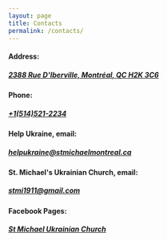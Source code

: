 ```yaml
---
layout: page
title: Contacts
permalink: /contacts/
---
```


#### <b>Address:</b>

##### [2388 Rue D'Iberville, Montréal, QC H2K 3C6](https://goo.gl/maps/bzQcvRP5gcxKyXX1A)

#### <b>Phone:</b>

##### [+1(514)521-2234](tel:+1(514)521-2234)

#### <b>Help Ukraine, email:</b>

##### [helpukraine@stmichaelmontreal.ca](mailto:helpukraine@stmichaelmontreal.ca)

#### <b>St. Michael's Ukrainian Church, email:</b>

##### [stmi1911@gmail.com](mailto:stmi1911@gmail.com)

#### <b>Facebook Pages:</b>

##### [St Michael Ukrainian Church](https://www.facebook.com/o.pivtorak)

